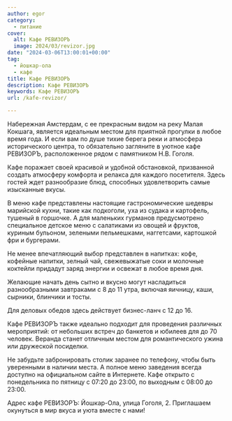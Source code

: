 ```yaml
---
author: egor
category:
  - питание
cover:
  alt: Кафе РЕВИЗОРЪ
  image: 2024/03/revizor.jpg
date: "2024-03-06T13:00:01+00:00"
tag:
  - йошкар-ола
  - кафе
title: Кафе РЕВИЗОРЪ
description: Кафе РЕВИЗОРЪ
keywords: Кафе РЕВИЗОРЪ
url: /kafe-revizor/

---
```

Набережная Амстердам, с ее прекрасным видом на реку Малая Кокшага, является идеальным местом для приятной прогулки в любое время года. И если вам по душе тихие берега реки и атмосфера исторического центра, то обязательно загляните в уютное кафе РЕВИЗОРЪ, расположенное рядом с памятником Н.В. Гоголя.

Кафе поражает своей красивой и удобной обстановкой, призванной создать атмосферу комфорта и релакса для каждого посетителя. Здесь гостей ждет разнообразие блюд, способных удовлетворить самые изысканные вкусы.

В меню кафе представлены настоящие гастрономические шедевры марийской кухни, такие как подкоголи, уха из судака и картофель, тушеный в горшочке. А для маленьких гурманов предусмотрено специальное детское меню с салатиками из овощей и фруктов, куриным бульоном, зелеными пельмешками, наггетсами, картошкой фри и бургерами.

Не менее впечатляющий выбор представлен в напитках: кофе, кофейные напитки, зелный чай, свежевыжатые соки и молочные коктейли придадут заряд энергии и освежат в любое время дня.

Желающие начать день сытно и вкусно могут насладиться разнообразными завтраками с 8 до 11 утра, включая яичницу, каши, сырники, блинчики и тосты.

Для деловых обедов здесь действует бизнес-ланч с 12 до 16.

Кафе РЕВИЗОРЪ также идеально подходит для проведения различных мероприятий: от небольших встреч до банкетов и юбилеев для до 70 человек. Веранда станет отличным местом для романтического ужина или дружеской посиделки.

Не забудьте забронировать столик заранее по телефону, чтобы быть уверенными в наличии места. А полное меню заведения всегда доступно на официальном сайте в Интернете. Кафе открыто с понедельника по пятницу с 07:20 до 23:00, по выходным с 08:00 до 23:00.

Адрес кафе РЕВИЗОРЪ: Йошкар-Ола, улица Гоголя, 2\. Приглашаем окунуться в мир вкуса и уюта вместе с нами!

